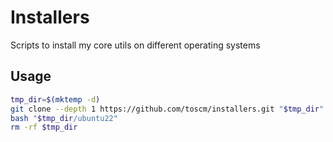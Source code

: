 # Installers

Scripts to install my core utils on different operating systems

## Usage

```bash
tmp_dir=$(mktemp -d)
git clone --depth 1 https://github.com/toscm/installers.git "$tmp_dir"
bash "$tmp_dir/ubuntu22"
rm -rf $tmp_dir
```
